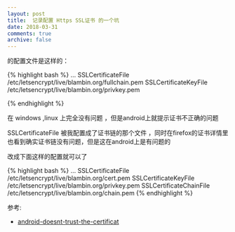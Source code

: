 ```yaml
---
layout: post
title:  记录配置 Https SSL证书 的一个坑
date: 2018-03-31
comments: true
archive: false
---
```


[android-doesnt-trust-the-certificat]: https://community.letsencrypt.org/t/android-doesnt-trust-the-certificate/16498

的配置文件是这样的：

{% highlight bash %}
...
    SSLCertificateFile /etc/letsencrypt/live/blambin.org/fullchain.pem
    SSLCertificateKeyFile /etc/letsencrypt/live/blambin.org/privkey.pem
</VirtualHost>

{% endhighlight %}

在 windows ,linux 上完全没有问题 ，但是android上就提示证书不正确的问题

SSLCertificateFile 被我配置成了证书链的那个文件 ，同时在firefox的证书详情里也看到确实证书链没有问题，但是这在android上是有问题的

改成下面这样的配置就可以了

{% highlight bash %}
...
    SSLCertificateFile /etc/letsencrypt/live/blambin.org/cert.pem
    SSLCertificateKeyFile /etc/letsencrypt/live/blambin.org/privkey.pem
    SSLCertificateChainFile /etc/letsencrypt/live/blambin.org/chain.pem
</VirtualHost>
{% endhighlight %}

参考:

*  [android-doesnt-trust-the-certificat]
